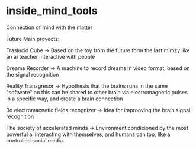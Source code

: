 # inside_mind_tools
Connection of mind with the matter

Future Main proyects:

Traslucid Cube -> Based on the toy from the future form the last mimzy like an ai teacher interactive with people

Dreams Recorder -> A machine to record dreams in video format, based on the signal recognition

Reality Transgresor -> Hypothesis that the brains runs in the same "software" an this can be shared to other brain via electromagnetic pulses in a specific way, and create a brain connection

3d electromacnetic fields recognizer -> Idea for improoving the brain signal recognition

The society of accelerated minds -> Environment condicioned by the most powerful ai interacting with themselves, and humans can too, like a controlled social media.
